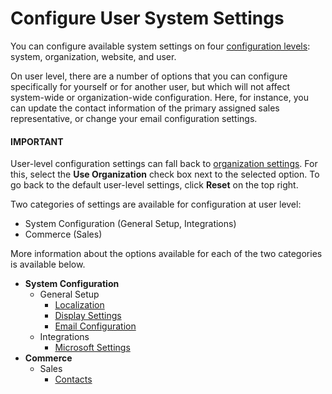 <a id="doc-my-user-configuration"></a>

<a id="doc-user-management-users-actions-configure"></a>

<a id="doc-my-user-configuration-general"></a>

# Configure User System Settings

You can configure available system settings on four [configuration levels](../../../index.md#configuration-guide-config-levels): system, organization, website, and user.

On user level, there are a number of options that you can configure specifically for yourself or for another user, but which will not affect system-wide or organization-wide configuration. Here, for instance, you can update the contact information of the primary assigned sales representative, or change your email configuration settings.

#### IMPORTANT
User-level configuration settings can fall back to [organization settings](../../organizations/org-configuration/index.md#doc-organization-configuration). For this, select the **Use Organization** check box next to the selected option. To go back to the default user-level settings, click **Reset** on the top right.

Two categories of settings are available for configuration at user level:

* System Configuration (General Setup, Integrations)
* Commerce (Sales)

More information about the options available for each of the two categories is available below.

* **System Configuration**
  * General Setup
    * [Localization](user-localization.md#config-guide-localization-user-localization)
    * [Display Settings](user-display-settings.md#doc-my-user-configuration-display)
    * [Email Configuration](user-email-settings.md#my-email-configuration)
  * Integrations
    * [Microsoft Settings](user-microsoft-settings.md#user-configuration-microsoft-settings)
* **Commerce**
  * Sales
    * [Contacts](user-sales-info.md#sys-conf-commerce-sales-contacts-user)

<!-- fa-bars = fa-navicon -->
<!-- Ic Tiles is used as Set As Default in saved views, and as tiles in display layout options -->
<!-- IcPencil refers to Rename in Commerce and Inline Editing in CRM -->
<!-- Check mark in the square. -->
<!-- SortDesc is also used as drop-down arrow -->
